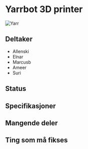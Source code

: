 # Yarrbot 3D printer
![Yarr](minnie.jpg)


## Deltaker
- Allenski
- Elnar
- Marcusb
- Ameer
- Suri

## Status

## Specifikasjoner

## Mangende deler

## Ting som må fikses
